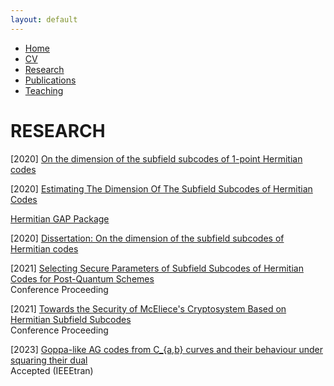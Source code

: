 ```yaml
---
layout: default
---
```


<div class="navbar">
  <ul>
    <li><a href="./index.html">Home</a></li>
    <li><a href="./cv.html">CV</a></li>
    <li><a href="./research.html" class="active">Research</a></li>
    <li><a href="./publications.html">Publications</a></li>
    <li><a href="./teaching.html">Teaching</a></li>
  </ul>
</div>

# RESEARCH

[2020] [On the dimension of the subfield subcodes of 1-point Hermitian codes](https://europa.eu/europass/eportfolio/screen/redirect-external?url=https://www.aimsciences.org/article/doi/10.3934/amc.2020054)  

[2020] [Estimating The Dimension Of The Subfield Subcodes of Hermitian Codes](https://europa.eu/europass/eportfolio/screen/redirect-external?url=https://cyber.bibl.u-szeged.hu/index.php/actcybern/article/view/4137)  

[Hermitian GAP Package](https://europa.eu/europass/eportfolio/screen/redirect-external?url=https://github.com/nagygp/Hermitian/blob/master/doc/manual.pdf)

[2020] [Dissertation: On the dimension of the subfield subcodes of Hermitian codes](https://europa.eu/europass/eportfolio/screen/redirect-external?url=http://doktori.bibl.u-szeged.hu/10475/)  

[2021] [Selecting Secure Parameters of Subfield Subcodes of Hermitian Codes for Post-Quantum Schemes](https://europa.eu/europass/eportfolio/screen/redirect-external?url=http://dcs.elte.hu/)  
  Conference Proceeding

[2021] [Towards the Security of McEliece's Cryptosystem Based on Hermitian Subfield Subcodes](https://europa.eu/europass/eportfolio/screen/redirect-external?url=http://sibecrypt.ru/en)  
  Conference Proceeding

[2023] [Goppa-like AG codes from C_{a,b} curves and their behaviour under squaring their dual](https://europa.eu/europass/eportfolio/screen/redirect-external?url=https://arxiv.org/abs/2303.08687)  
  Accepted (IEEEtran)
